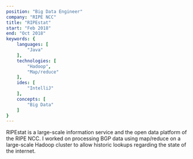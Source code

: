 ```yaml
---
position: "Big Data Engineer"
company: "RIPE NCC"
title: "RIPEstat"
start: "Feb 2018"
end: "Oct 2018"
keywords: {
    languages: [
        "Java"
    ],
    technologies: [
        "Hadoop",
        "Map/reduce"
    ],
    ides: [
        "IntelliJ"
    ],
    concepts: [
        "Big Data"
    ]
}
---
```


RIPEstat is a large-scale information service and the open data platform of the RIPE NCC. I worked on processing BGP data using map/reduce on a large-scale Hadoop cluster to allow historic lookups regarding the state of the internet. 
